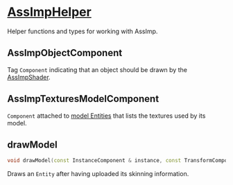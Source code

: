 # [AssImpHelper](AssImpHelper.hpp)

Helper functions and types for working with AssImp.

## AssImpObjectComponent

Tag `Component` indicating that an object should be drawn by the [AssImpShader](AssImpShader.md).

## AssImpTexturesModelComponent

`Component` attached to [model Entities](../../components/data/ModelComponent.md) that lists the textures used by its model.

## drawModel

```cpp
void drawModel(const InstanceComponent & instance, const TransformComponent & transform, const SkeletonComponent & skeleton, bool useTextures, const Uniforms & uniforms) noexcept;
```

Draws an `Entity` after having uploaded its skinning information.